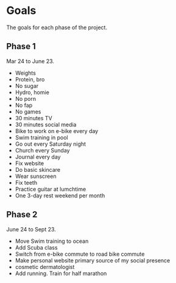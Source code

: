 # Goals

The goals for each phase of the project.

## Phase 1
Mar 24 to June 23.

* Weights
* Protein, bro
* No sugar
* Hydro, homie
* No porn
* No fap
* No games
* 30 minutes TV
* 30 minutes social media
* Bike to work on e-bike every day
* Swim training in pool
* Go out every Saturday night
* Church every Sunday
* Journal every day
* Fix website
* Do basic skincare
* Wear sunscreen
* Fix teeth
* Practice guitar at lumchtime
* One 3-day rest weekend per month


## Phase 2
June 24 to Sept 23.

* Move Swim training to ocean
* Add Scuba class
* Switch from e-bike commute to road bike commute
* Make personal website primary source of my social presence
* cosmetic dermatologist
* Add running. Train for half marathon
